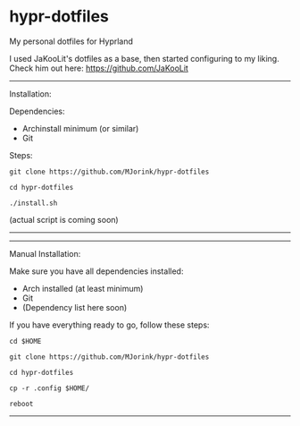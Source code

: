 # hypr-dotfiles
My personal dotfiles for Hyprland

I used JaKooLit's dotfiles as a base, then started configuring to my liking.
Check him out here: https://github.com/JaKooLit

------------------------------------------------------------
Installation:

Dependencies: 
- Archinstall minimum (or similar)
- Git

Steps:

    git clone https://github.com/MJorink/hypr-dotfiles

    cd hypr-dotfiles

    ./install.sh

(actual script is coming soon)


------------------------------------------------------------

------------------------------------------------------------
Manual Installation:

Make sure you have all dependencies installed:

- Arch installed (at least minimum)
- Git
- (Dependency list here soon)

If you have everything ready to go, follow these steps:

    cd $HOME
    
    git clone https://github.com/MJorink/hypr-dotfiles
    
    cd hypr-dotfiles
    
    cp -r .config $HOME/
    
    reboot
    
    
------------------------------------------------------------
